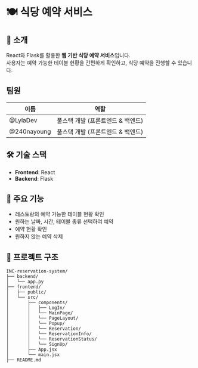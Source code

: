 # 🍽️ 식당 예약 서비스

## 📌 소개  
React와 Flask를 활용한 **웹 기반 식당 예약 서비스**입니다.  
사용자는 예약 가능한 테이블 현황을 간편하게 확인하고, 식당 예약을 진행할 수 있습니다.

## 팀원
| 이름 | 역할 |
|------|------|
| @LylaDev | 풀스택 개발 (프론트엔드 & 백엔드) |
| @240nayoung | 풀스택 개발 (프론트엔드 & 백엔드) |

## 🛠️ 기술 스택
- **Frontend**: React
- **Backend**: Flask
  
## 🚀 주요 기능
- 레스토랑의 예약 가능한 테이블 현황 확인
- 원하는 날짜, 시간, 테이블 종류 선택하여 예약
- 예약 현황 확인
- 원하지 않는 예약 삭제

## 📁 프로젝트 구조
```
INC-reservation-system/
├── backend/
│   └── app.py
├── frontend/
│   ├── public/
│   └── src/
│       ├── components/
│       │   ├── LogIn/
│       │   └── MainPage/
│       │   └── PageLayout/
│       │   └── Popup/
│       │   └── Reservation/
│       │   └── ReservationInfo/
│       │   └── ReservationStatus/
│       │   └── SignUp/
│       ├── App.jsx
│       └── main.jsx
├── README.md
```
